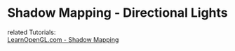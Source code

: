 # Shadow Mapping - Directional Lights

related Tutorials: \
[LearnOpenGL.com - Shadow Mapping](https://learnopengl.com/Advanced-Lighting/Shadows/Shadow-Mapping)
